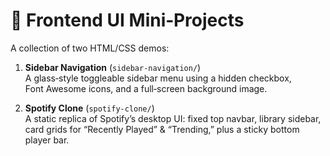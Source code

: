 # 🎨 Frontend UI Mini‑Projects

A collection of two HTML/CSS demos:

1. **Sidebar Navigation** (`sidebar-navigation/`)  
   A glass‑style toggleable sidebar menu using a hidden checkbox, Font Awesome icons, and a full‑screen background image.

2. **Spotify Clone** (`spotify-clone/`)  
   A static replica of Spotify’s desktop UI: fixed top navbar, library sidebar, card grids for “Recently Played” & “Trending,” plus a sticky bottom player bar.
